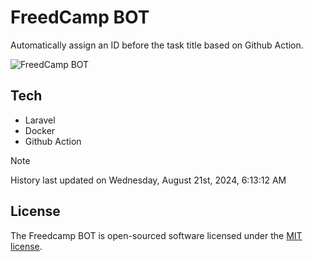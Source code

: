# FreedCamp BOT

Automatically assign an ID before the task title based on Github Action.

![FreedCamp BOT](https://repository-images.githubusercontent.com/737932867/7d34798b-2680-471c-b089-a78a718d3d6a)

## Tech

- Laravel
- Docker
- Github Action

> [!NOTE]  
> History last updated on Wednesday, August 21st, 2024, 6:13:12 AM

## License

The Freedcamp BOT is open-sourced software licensed under the [MIT license](https://opensource.org/licenses/MIT).
